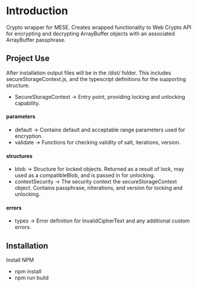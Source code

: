 # Introduction
Crypto wrapper for MESE. Creates wrapped functionality to Web Crypto API for encrypting and decrypting ArrayBuffer objects with an associated ArrayBuffer passphrase. 

## Project Use
After installation output files will be in the /dist/ folder. This includes secureStorageContext.js, and the typescript definitions for the supporting structure. 
 - SecureStorageContext -> Entry point, providing locking and unlocking capability.
#### parameters
 - default -> Contains default and acceptable range parameters used for encryption. 
 - validate -> Functions for checking validity of salt, iterations, version.
#### structures
 - blob -> Structure for locked objects. Returned as a result of lock, may used as a compatibleBlob, and is passed in for unlocking.  
 - contextSecurity -> The security context the secureStorageContext object. Contains passphrase, nIterations, and version for locking and unlocking.
#### errors 
 - types -> Error definition for InvalidCipherText and any additional custom errors. 

## Installation
Install NPM
 - npm install
 - npm run build